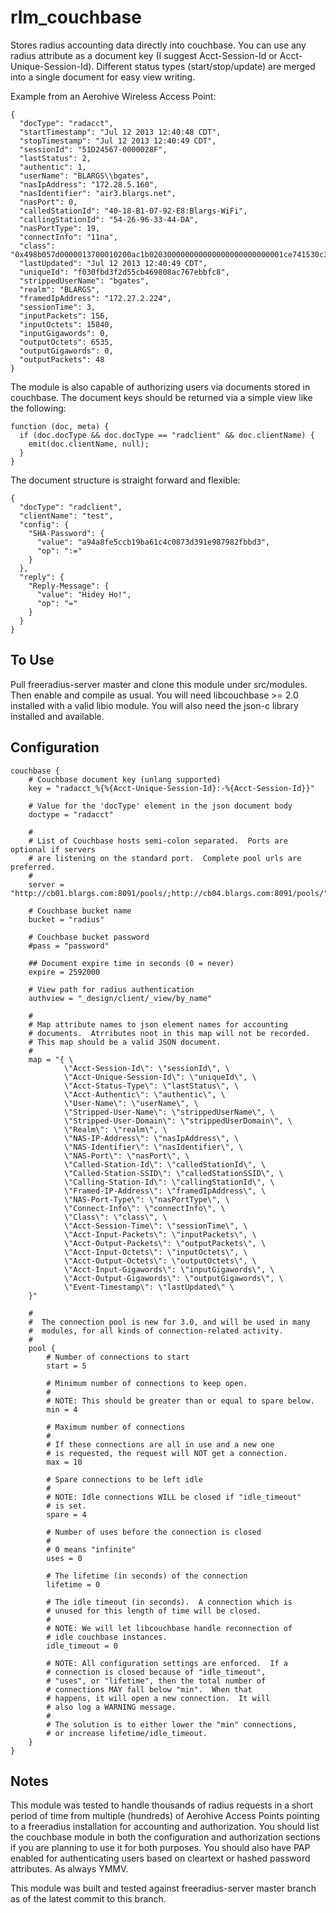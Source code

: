 rlm_couchbase
=============

Stores radius accounting data directly into couchbase. You can use any radius attribute as a document key (I suggest Acct-Session-Id or Acct-Unique-Session-Id).
Different status types (start/stop/update) are merged into a single document for easy view writing.

Example from an Aerohive Wireless Access Point:

    {
      "docType": "radacct",
      "startTimestamp": "Jul 12 2013 12:40:48 CDT",
      "stopTimestamp": "Jul 12 2013 12:40:49 CDT",
      "sessionId": "51D24567-0000028F",
      "lastStatus": 2,
      "authentic": 1,
      "userName": "BLARGS\\bgates",
      "nasIpAddress": "172.28.5.160",
      "nasIdentifier": "air3.blargs.net",
      "nasPort": 0,
      "calledStationId": "40-18-B1-07-92-E8:Blargs-WiFi",
      "callingStationId": "54-26-96-33-44-DA",
      "nasPortType": 19,
      "connectInfo": "11na",
      "class": "0x498b057d0000013700010200ac1b020300000000000000000000000001ce741530c3478400000000000194ca",
      "lastUpdated": "Jul 12 2013 12:40:49 CDT",
      "uniqueId": "f030fbd3f2d55cb469808ac767ebbfc8",
      "strippedUserName": "bgates",
      "realm": "BLARGS",
      "framedIpAddress": "172.27.2.224",
      "sessionTime": 3,
      "inputPackets": 156,
      "inputOctets": 15840,
      "inputGigawords": 0,
      "outputOctets": 6535,
      "outputGigawords": 0,
      "outputPackets": 48
    }

The module is also capable of authorizing users via documents stored in couchbase.  The document keys should be returned via a simple view like the following:

    function (doc, meta) {
      if (doc.docType && doc.docType == "radclient" && doc.clientName) {
        emit(doc.clientName, null);
      }
    }

The document structure is straight forward and flexible:

    {
      "docType": "radclient",
      "clientName": "test",
      "config": {
        "SHA-Password": {
          "value": "a94a8fe5ccb19ba61c4c0873d391e987982fbbd3",
          "op": ":="
        }
      },
      "reply": {
        "Reply-Message": {
          "value": "Hidey Ho!",
          "op": "="
        }
      }
    }

To Use
------

Pull freeradius-server master and clone this module under src/modules.  Then enable and compile as usual.
You will need libcouchbase >= 2.0 installed with a valid libio module.  You will also need the json-c library installed and available.

Configuration
-------------

    couchbase {
        # Couchbase document key (unlang supported)
        key = "radacct_%{%{Acct-Unique-Session-Id}:-%{Acct-Session-Id}}"

        # Value for the 'docType' element in the json document body
        doctype = "radacct"

        #
        # List of Couchbase hosts semi-colon separated.  Ports are optional if servers
        # are listening on the standard port.  Complete pool urls are preferred.
        #
        server = "http://cb01.blargs.com:8091/pools/;http://cb04.blargs.com:8091/pools/"

        # Couchbase bucket name
        bucket = "radius"

        # Couchbase bucket password
        #pass = "password"

        ## Document expire time in seconds (0 = never)
        expire = 2592000

        # View path for radius authentication
        authview = "_design/client/_view/by_name"

        #
        # Map attribute names to json element names for accounting
        # documents.  Atrributes noot in this map will not be recorded.
        # This map should be a valid JSON document.
        #
        map = "{ \
                \"Acct-Session-Id\": \"sessionId\", \
                \"Acct-Unique-Session-Id\": \"uniqueId\", \
                \"Acct-Status-Type\": \"lastStatus\", \
                \"Acct-Authentic\": \"authentic\", \
                \"User-Name\": \"userName\", \
                \"Stripped-User-Name\": \"strippedUserName\", \
                \"Stripped-User-Domain\": \"strippedUserDomain\", \
                \"Realm\": \"realm\", \
                \"NAS-IP-Address\": \"nasIpAddress\", \
                \"NAS-Identifier\": \"nasIdentifier\", \
                \"NAS-Port\": \"nasPort\", \
                \"Called-Station-Id\": \"calledStationId\", \
                \"Called-Station-SSID\": \"calledStationSSID\", \
                \"Calling-Station-Id\": \"callingStationId\", \
                \"Framed-IP-Address\": \"framedIpAddress\", \
                \"NAS-Port-Type\": \"nasPortType\", \
                \"Connect-Info\": \"connectInfo\", \
                \"Class\": \"class\", \
                \"Acct-Session-Time\": \"sessionTime\", \
                \"Acct-Input-Packets\": \"inputPackets\", \
                \"Acct-Output-Packets\": \"outputPackets\", \
                \"Acct-Input-Octets\": \"inputOctets\", \
                \"Acct-Output-Octets\": \"outputOctets\", \
                \"Acct-Input-Gigawords\": \"inputGigawords\", \
                \"Acct-Output-Gigawords\": \"outputGigawords\", \
                \"Event-Timestamp\": \"lastUpdated\" \
        }"

        #
        #  The connection pool is new for 3.0, and will be used in many
        #  modules, for all kinds of connection-related activity.
        #
        pool {
            # Number of connections to start
            start = 5

            # Minimum number of connections to keep open.
            #
            # NOTE: This should be greater than or equal to spare below.
            min = 4

            # Maximum number of connections
            #
            # If these connections are all in use and a new one
            # is requested, the request will NOT get a connection.
            max = 10

            # Spare connections to be left idle
            #
            # NOTE: Idle connections WILL be closed if "idle_timeout"
            # is set.
            spare = 4

            # Number of uses before the connection is closed
            #
            # 0 means "infinite"
            uses = 0

            # The lifetime (in seconds) of the connection
            lifetime = 0

            # The idle timeout (in seconds).  A connection which is
            # unused for this length of time will be closed.
            #
            # NOTE: We will let libcouchbase handle reconnection of
            # idle couchbase instances.
            idle_timeout = 0

            # NOTE: All configuration settings are enforced.  If a
            # connection is closed because of "idle_timeout",
            # "uses", or "lifetime", then the total number of
            # connections MAY fall below "min".  When that
            # happens, it will open a new connection.  It will
            # also log a WARNING message.
            #
            # The solution is to either lower the "min" connections,
            # or increase lifetime/idle_timeout.
        }
    }

Notes
-----

This module was tested to handle thousands of radius requests in a short period of time from multiple (hundreds) of Aerohive Access Points pointing
to a freeradius installation for accounting and authorization.  You should list the couchbase module in both the configuration and authorization sections
if you are planning to use it for both purposes.  You should also have PAP enabled for authenticating users based on cleartext or hashed password attributes.
As always YMMV.

This module was built and tested against freeradius-server master branch as of the latest commit to this branch.
